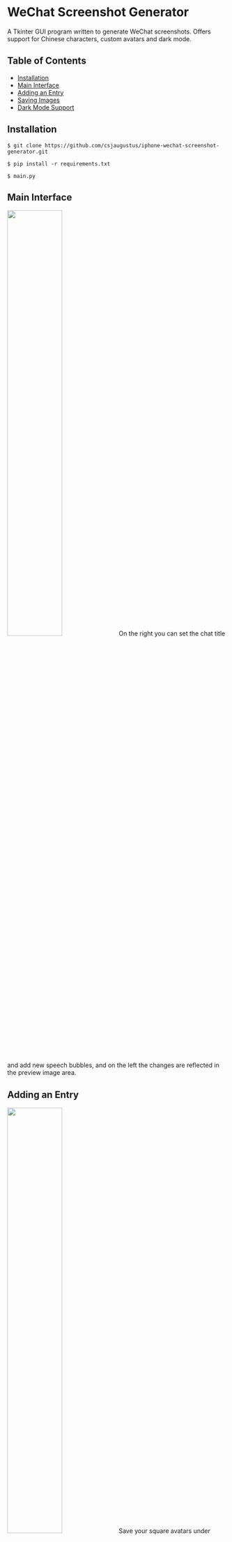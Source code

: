 # WeChat Screenshot Generator
A Tkinter GUI program written to generate WeChat screenshots. Offers support for Chinese characters, custom avatars and dark mode.

## Table of Contents
* [Installation](#installation)
* [Main Interface](#main-interface)
* [Adding an Entry](#adding-an-entry)
* [Saving Images](#saving-images)
* [Dark Mode Support](#dark-mode-support)

## Installation
```
$ git clone https://github.com/csjaugustus/iphone-wechat-screenshot-generator.git
```
```
$ pip install -r requirements.txt
```
```
$ main.py
```

## Main Interface
<img src="https://user-images.githubusercontent.com/61149391/210511380-58821842-fa98-49f1-9f2b-e20c7f92956e.png" width=50% height=50%>
On the right you can set the chat title and add new speech bubbles, and on the left the changes are reflected in the preview image area.

## Adding an Entry
<img src="https://user-images.githubusercontent.com/61149391/128868975-d398fab7-2c2e-44f1-9f06-90dbadee1c19.png" width=50% height=50%>
Save your square avatars under files\avatars in either .png or .jpg format. They do not need to be manually resized. You do not need to select an avatar or side if you are adding a time marker.

## Saving Images
<img src="https://user-images.githubusercontent.com/61149391/210512702-ab926b27-e1fc-4f11-bf7b-d4c1a270ba61.png" width=50% height=50%>
You can choose to either save the entire screenshot or only the selected speech bubble (or time marker). Outputs will be saved under the "output" folder, which will be automatically created.

## Dark Mode Support
<img src="https://user-images.githubusercontent.com/61149391/210512615-7eee7bcf-1e6a-40c9-9fdd-488e1ec6b1b3.png" width=50% height=50%>
You can toggle between dark & light mode at any time.

